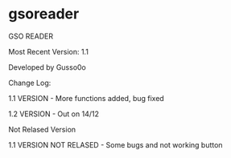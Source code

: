 # gsoreader
GSO READER 


Most Recent Version: 1.1


Developed by Gusso0o

Change Log:

1.1 VERSION - More functions added, bug fixed


1.2 VERSION - Out on 14/12


Not Relased Version


1.1 VERSION NOT RELASED - Some bugs and not working button
